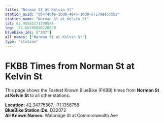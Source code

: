 ```yaml
---
title: "Norman St at Kelvin St"
station_uuid: "db4f4dfe-1bd0-4946-10d0-67179ee555b2"
station_name: "Norman St at Kelvin St"
lat: 42.40581171700586
lng: -71.06708850720679
bluebike_ids: ["387"]
all_names: ["Norman St at Kelvin St"]
type: "station"
---
```


# FKBB Times from Norman St at Kelvin St

This page shows the Fastest Known BlueBike (FKBB) times from **Norman St at Kelvin St** to all other stations.

**Location:** 42.34775567, -71.1356758  
**BlueBike Station IDs:** D32072  
**All Known Names:** Walbridge St at Commonwealth Ave

